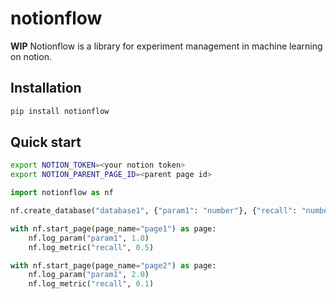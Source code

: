 # notionflow

**WIP**
Notionflow is a library for experiment management in machine learning on notion.

## Installation

```bash
pip install notionflow
```

## Quick start

```bash
export NOTION_TOKEN=<your notion token>
export NOTION_PARENT_PAGE_ID=<parent page id>
```

```py
import notionflow as nf

nf.create_database("database1", {"param1": "number"}, {"recall": "number"})

with nf.start_page(page_name="page1") as page:
    nf.log_param("param1", 1.0)
    nf.log_metric("recall", 0.5)

with nf.start_page(page_name="page2") as page:
    nf.log_param("param1", 2.0)
    nf.log_metric("recall", 0.1)
```